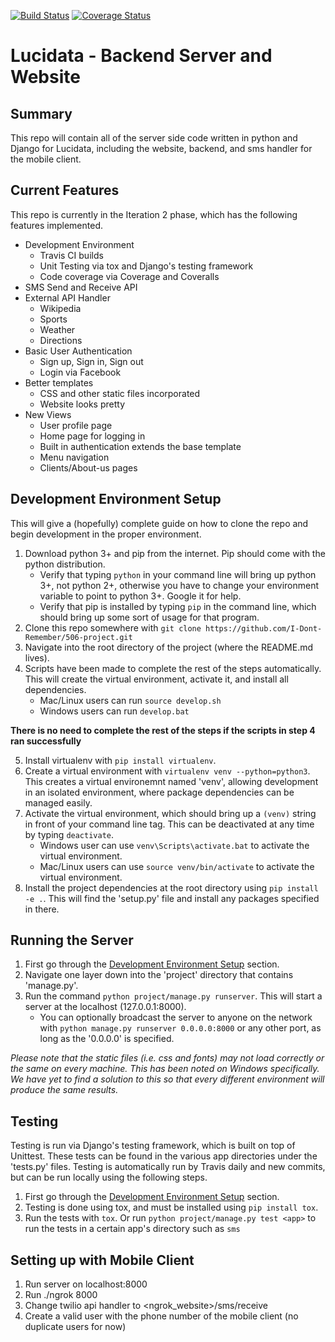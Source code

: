 [![Build Status](https://travis-ci.org/I-Dont-Remember/506-project.svg?branch=master)](https://travis-ci.org/I-Dont-Remember/506-project) [![Coverage Status](https://coveralls.io/repos/github/I-Dont-Remember/506-project/badge.svg?branch=master)](https://coveralls.io/github/I-Dont-Remember/506-project?branch=master)
# Lucidata - Backend Server and Website

## Summary
   This repo will contain all of the server side code written in python and Django for Lucidata, including the website, backend, and sms handler for the mobile client.

## Current Features
This repo is currently in the Iteration 2 phase, which has the following features implemented.
- Development Environment
  - Travis CI builds
  - Unit Testing via tox and Django's testing framework
  - Code coverage via Coverage and Coveralls
- SMS Send and Receive API
- External API Handler
  - Wikipedia
  - Sports
  - Weather
  - Directions
- Basic User Authentication
  - Sign up, Sign in, Sign out
  - Login via Facebook
- Better templates
   - CSS and other static files incorporated
   - Website looks pretty
- New Views
   - User profile page
   - Home page for logging in
   - Built in authentication extends the base template
   - Menu navigation
   - Clients/About-us pages

## Development Environment Setup
This will give a (hopefully) complete guide on how to clone the repo and begin development in the proper environment.
1. Download python 3+ and pip from the internet. Pip should come with the python distribution.
   - Verify that typing `python` in your command line will bring up python 3+, not python 2+, otherwise you have to change your environment variable to point to python 3+. Google it for help.
   - Verify that pip is installed by typing `pip` in the command line, which should bring up some sort of usage for that program.
2. Clone this repo somewhere with `git clone https://github.com/I-Dont-Remember/506-project.git`
3. Navigate into the root directory of the project (where the README.md lives).
4. Scripts have been made to complete the rest of the steps automatically. This will create the virtual environment, activate it, and install all dependencies.
   - Mac/Linux users can run `source develop.sh`
   - Windows users can run `develop.bat`

**There is no need to complete the rest of the steps if the scripts in step 4 ran successfully**

5. Install virtualenv with `pip install virtualenv`.
6. Create a virtual environment with `virtualenv venv --python=python3`. This creates a virtual environemnt named 'venv', allowing development in an isolated environment, where package dependencies can be managed easily.
7. Activate the virtual environment, which should bring up a `(venv)` string in front of your command line tag. This can be deactivated at any time by typing `deactivate`.
   - Windows user can use `venv\Scripts\activate.bat` to activate the virtual environment.
   - Mac/Linux users can use `source venv/bin/activate` to activate the virtual environment.
8. Install the project dependencies at the root directory using `pip install -e .`. This will find the 'setup.py' file and install any packages specified in there.

## Running the Server
1. First go through the [Development Environment Setup](##Development-Environment-Setup) section.
2. Navigate one layer down into the 'project' directory that contains 'manage.py'.
3. Run the command `python project/manage.py runserver`. This will start a server at the localhost (127.0.0.1:8000).
   - You can optionally broadcast the server to anyone on the network with `python manage.py runserver 0.0.0.0:8000` or any other port, as long as the '0.0.0.0' is specified.

*Please note that the static files (i.e. css and fonts) may not load correctly or the same on every machine. This has been noted on Windows specifically. We have yet to find a solution to this so that every different environment will produce the same results.*

## Testing
Testing is run via Django's testing framework, which is built on top of Unittest. These tests can be found in the various app directories under the 'tests.py' files. Testing is automatically run by Travis daily and new commits, but can be run locally using the following steps.
1. First go through the [Development Environment Setup](##Development-Environment-Setup) section.
2. Testing is done using tox, and must be installed using `pip install tox`.
3. Run the tests with `tox`. Or run `python project/manage.py test <app>` to run the tests in a certain app's directory such as `sms`


## Setting up with Mobile Client
1. Run server on localhost:8000
2. Run ./ngrok 8000
3. Change twilio api handler to <ngrok_website>/sms/receive
4. Create a valid user with the phone number of the mobile client (no duplicate users for now)
